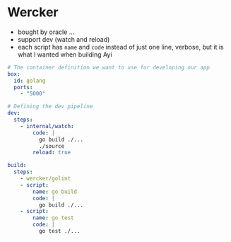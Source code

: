 # Wercker

- bought by oracle ...
- support dev (watch and reload)
- each script has `name` and `code` instead of just one line, verbose, but it is what I wanted when building Ayi

````yaml
# The container definition we want to use for developing our app
box:
  id: golang
  ports:
    - "5000"

# Defining the dev pipeline
dev:
  steps:
    - internal/watch:
        code: |
          go build ./...
          ./source
        reload: true

build:
  steps:
    - wercker/golint
    - script:
        name: go build
        code: |
          go build ./...
    - script:
        name: go test
        code: |
          go test ./...
````